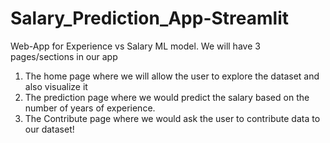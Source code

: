 # Salary_Prediction_App-Streamlit
Web-App for Experience vs Salary ML model. We will have 3 pages/sections in our app
1) The home page where we will allow the user to explore the dataset and also visualize it
2) The prediction page where we would predict the salary based on the number of years of experience.
3) The Contribute page where we would ask the user to contribute data to our dataset!
